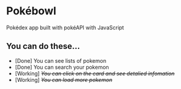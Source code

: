 # Pokébowl
Pokédex app built with pokéAPI with JavaScript

## You can do these...
* [Done] You can see lists of pokemon
* [Done] You can search your pokemon
* [Working] ~~*You can click on the card and see detalied infomation*~~
* [Working] ~~*You can load more pokemon*~~
